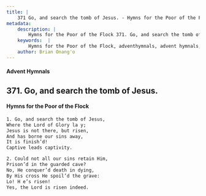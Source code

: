 ```yaml
---
title: |
    371 Go, and search the tomb of Jesus. - Hymns for the Poor of the Flock
metadata:
    description: |
        Hymns for the Poor of the Flock 371. Go, and search the tomb of Jesus.. Go, and search the tomb of Jesus,  Where the Lord of Glory la y; Jesus is not there, but risen, And has borne our sins away, It is finish’d! Captive leads captivity. 
    keywords:  |
        Hymns for the Poor of the Flock, adventhymnals, advent hymnals, Go, and search the tomb of Jesus., Go, and search the tomb of Jesus, , 
    author: Brian Onang'o
---
```


#### Advent Hymnals
## 371. Go, and search the tomb of Jesus.
####  Hymns for the Poor of the Flock

```txt
1. Go, and search the tomb of Jesus, 
Where the Lord of Glory la y;
Jesus is not there, but risen,
And has borne our sins away,
It is finish’d!
Captive leads captivity.

2. Could not all our sins retain Him, 
Prison’d in the guarded cave?
No, He conquer’d death in dying,
By His cross He spoil’d the grave: 
Lo! H e’s risen!
Yes, the Lord is risen indeed.
```